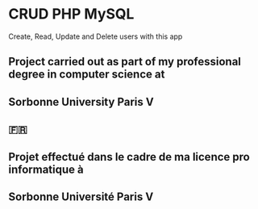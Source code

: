 # CRUD PHP MySQL

Create, Read, Update and Delete users with this app

## Project carried out as part of my professional degree in computer science at
## Sorbonne University Paris V

## :fr:

## Projet effectué dans le cadre de ma licence pro informatique à 
## Sorbonne Université Paris V


